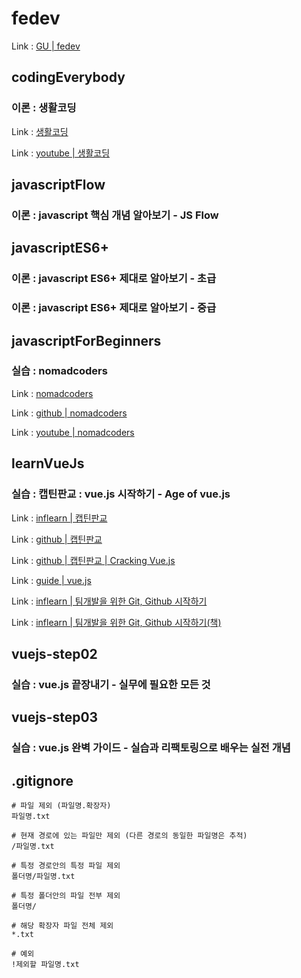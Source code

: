 # fedev

Link : [GU | fedev](https://ioabcoi.github.io/fedev/ "fedev")

## codingEverybody
### 이론 : 생활코딩

Link : [생활코딩](https://ioabcoi.github.io/fedev/ "생활코딩")

Link : [youtube | 생활코딩 ](https://www.youtube.com/watch?v=PZIPsKgWJiw&list=PLuHgQVnccGMA4uSig3hCjl7wTDeyIeZVU "youtube | 생활코딩")

## javascriptFlow
### 이론 : javascript 핵심 개념 알아보기 - JS Flow

## javascriptES6+
### 이론 : javascript ES6+ 제대로 알아보기 - 초급
### 이론 : javascript ES6+ 제대로 알아보기 - 중급

## javascriptForBeginners 
### 실습 : nomadcoders

Link : [nomadcoders](https://nomadcoders.co/javascript-for-beginners "nomadcoders")

Link : [github | nomadcoders](https://github.com/nomadcoders/js-basics "github | nomadcoders")

Link : [youtube | nomadcoders](https://www.youtube.com/watch?v=wUHncG3VwPw&list=PLLUCyU7SBaR7tOMe-ySJ5Uu1UlEBznxTr "youtube | nomadcoders")

## learnVueJs
### 실습 : 캡틴판교 : vue.js 시작하기 - Age of vue.js

Link : [inflearn | 캡틴판교](https://www.inflearn.com/course/Age-of-Vuejs/lecture/21395?tab=curriculum "inflearn | 캡틴판교")

Link : [github | 캡틴판교](https://github.com/joshua1988/learn-vue-js "github | 캡틴판교")

Link : [github | 캡틴판교 | Cracking Vue.js](https://joshua1988.github.io/vue-camp/ "github | 캡틴판교 | Cracking Vue.js")

Link : [guide | vue.js](https://kr.vuejs.org/v2/guide/ "guide | vue.js")

Link : [inflearn | 팀개발을 위한 Git, Github 시작하기](https://www.inflearn.com/course/팀개발-깃-깃허브 "inflearn | 팀개발을 위한 Git, Github 시작하기")

Link : [inflearn | 팀개발을 위한 Git, Github 시작하기(책)](http://www.yes24.com/Product/Goods/85382769?Acode=101 "inflearn | 팀개발을 위한 Git, Github 시작하기(책)")

## vuejs-step02
### 실습 : vue.js 끝장내기 - 실무에 필요한 모든 것

## vuejs-step03
### 실습 : vue.js 완벽 가이드 - 실습과 리팩토링으로 배우는 실전 개념

## .gitignore

	# 파일 제외 (파일명.확장자)
	파일명.txt
	 
	# 현재 경로에 있는 파일만 제외 (다른 경로의 동일한 파일명은 추적)
	/파일명.txt
	 
	# 특정 경로안의 특정 파일 제외
	폴더명/파일명.txt
	 
	# 특정 폴더안의 파일 전부 제외
	폴더명/
	 
	# 해당 확장자 파일 전체 제외
	*.txt
	 
	# 예외
	!제외할 파일명.txt